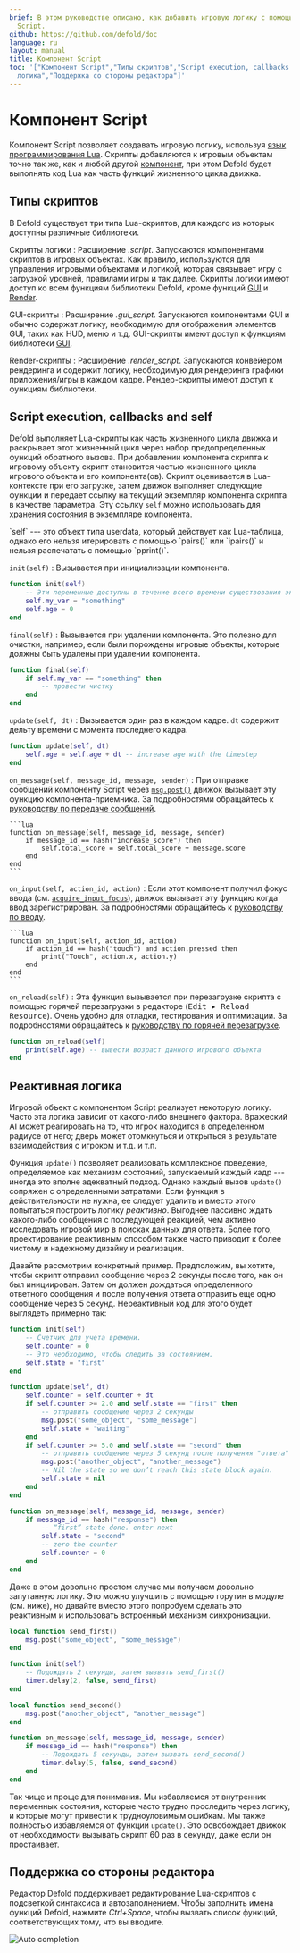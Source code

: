 ```yaml
---
brief: В этом руководстве описано, как добавить игровую логику с помощью компонента
  Script.
github: https://github.com/defold/doc
language: ru
layout: manual
title: Компонент Script
toc: '["Компонент Script","Типы скриптов","Script execution, callbacks and self","Реактивная
  логика","Поддержка со стороны редактора"]'
---
```


# Компонент Script

Компонент Script позволяет создавать игровую логику, используя [язык программирования Lua](/ru/manuals/lua). Скрипты добавляются к игровым объектам точно так же, как и любой другой [компонент](/ru/manuals/components), при этом Defold будет выполнять код Lua как часть функций жизненного цикла движка.


## Типы скриптов

В Defold существует три типа Lua-скриптов, для каждого из которых доступны различные библиотеки.

Скрипты логики
: Расширение _.script_. Запускаются компонентами скриптов в игровых объектах. Как правило, используются для управления игровыми объектами и логикой, которая связывает игру с загрузкой уровней, правилами игры и так далее. Скрипты логики имеют доступ ко всем функциям библиотеки Defold, кроме функций [GUI](/ref/gui) и [Render](/ref/render).


GUI-скрипты
: Расширение _.gui_script_. Запускаются компонентами GUI и обычно содержат логику, необходимую для отображения элементов GUI, таких как HUD, меню и т.д. GUI-скрипты имеют доступ к функциям библиотеки [GUI](/ref/gui).


Render-скрипты
: Расширение _.render_script_. Запускаются конвейером рендеринга и содержит логику, необходимую для рендеринга графики приложения/игры в каждом кадре. Рендер-скрипты имеют доступ к функциям библиотеки.


## Script execution, callbacks and self

Defold выполняет Lua-скрипты как часть жизненного цикла движка и раскрывает этот жизненный цикл через набор предопределенных функций обратного вызова. При добавлении компонента скрипта к игровому объекту скрипт становится частью жизненного цикла игрового объекта и его компонента(ов). Скрипт оценивается в Lua-контексте при его загрузке, затем движок выполняет следующие функции и передает ссылку на текущий экземпляр компонента скрипта в качестве параметра. Эту ссылку `self` можно использовать для хранения состояния в экземпляре компонента.

<div class='important' markdown='1'>
`self` --- это объект типа userdata, который действует как Lua-таблица, однако его нельзя итерировать с помощью `pairs()` или `ipairs()` и нельзя распечатать с помощью `pprint()`.
</div>

`init(self)`
: Вызывается при инициализации компонента.

  ```lua
  function init(self)
      -- Эти переменные доступны в течение всего времени существования экземпляра компонента
      self.my_var = "something"
      self.age = 0
  end
  ```

`final(self)`
: Вызывается при удалении компонента. Это полезно для очистки, например, если были порождены игровые объекты, которые должны быть удалены при удалении компонента.

  ```lua
  function final(self)
      if self.my_var == "something" then
          -- провести чистку
      end
  end
  ```

`update(self, dt)`
: Вызывается один раз в каждом кадре. `dt` содержит дельту времени с момента последнего кадра.

  ```lua
  function update(self, dt)
      self.age = self.age + dt -- increase age with the timestep
  end
  ```

`on_message(self, message_id, message, sender)`
: При отправке сообщений компоненту Script через [`msg.post()`](/ref/msg#msg.post) движок вызывает эту функцию компонента-приемника. За подробностями обращайтесь к [руководству по передаче сообщений](/ru/manuals/message-passing).

    ```lua
    function on_message(self, message_id, message, sender)
        if message_id == hash("increase_score") then
            self.total_score = self.total_score + message.score
        end
    end
    ```

`on_input(self, action_id, action)`
: Если этот компонент получил фокус ввода (см. [`acquire_input_focus`](/ref/go/#acquire_input_focus)), движок вызывает эту функцию когда ввод зарегистрирован. За подробностями обращайтесь к [руководству по вводу](/ru/manuals/input).

    ```lua
    function on_input(self, action_id, action)
        if action_id == hash("touch") and action.pressed then
            print("Touch", action.x, action.y)
        end
    end
    ```

`on_reload(self)`
: Эта функция вызывается при перезагрузке скрипта с помощью горячей перезагрузки в редакторе (<kbd>Edit ▸ Reload Resource</kbd>). Очень удобно для отладки, тестирования и оптимизации. За подробностями обращайтесь к [руководству по горячей перезагрузке](/ru/manuals/hot-reload).

  ```lua
  function on_reload(self)
      print(self.age) -- вывести возраст данного игрового объекта
  end
  ```


## Реактивная логика

Игровой объект с компонентом Script реализует некоторую логику. Часто эта логика зависит от какого-либо внешнего фактора. Вражеский AI может реагировать на то, что игрок находится в определенном радиусе от него; дверь может отомкнуться и открыться в результате взаимодействия с игроком и т.д. и т.п.

Функция `update()` позволяет реализовать комплексное поведение, определяемое как механизм состояний, запускаемый каждый кадр --- иногда это вполне адекватный подход. Однако каждый вызов `update()` сопряжен с определенными затратами. Если функция в действительности не нужна, ее следует удалить и вместо этого попытаться построить логику _реактивно_. Выгоднее пассивно ждать какого-либо сообщения с последующей реакцией, чем активно исследовать игровой мир в поисках данных для ответа. Более того, проектирование реактивным способом также часто приводит к более чистому и надежному дизайну и реализации.

Давайте рассмотрим конкретный пример. Предположим, вы хотите, чтобы скрипт отправил сообщение через 2 секунды после того, как он был инициирован. Затем он должен дождаться определенного ответного сообщения и после получения ответа отправить еще одно сообщение через 5 секунд. Нереактивный код для этого будет выглядеть примерно так:

```lua
function init(self)
    -- Счетчик для учета времени.
    self.counter = 0
    -- Это необходимо, чтобы следить за состоянием.
    self.state = "first"
end

function update(self, dt)
    self.counter = self.counter + dt
    if self.counter >= 2.0 and self.state == "first" then
        -- отправить сообщение через 2 секунды
        msg.post("some_object", "some_message")
        self.state = "waiting"
    end
    if self.counter >= 5.0 and self.state == "second" then
        -- отправить сообщение через 5 секунд после получения "ответа"
        msg.post("another_object", "another_message")
        -- Nil the state so we don’t reach this state block again.
        self.state = nil
    end
end

function on_message(self, message_id, message, sender)
    if message_id == hash("response") then
        -- “first” state done. enter next
        self.state = "second"
        -- zero the counter
        self.counter = 0
    end
end
```

Даже в этом довольно простом случае мы получаем довольно запутанную логику. Это можно улучшить с помощью горутин в модуле (см. ниже), но давайте вместо этого попробуем сделать это реактивным и использовать встроенный механизм синхронизации.

```lua
local function send_first()
	msg.post("some_object", "some_message")
end

function init(self)
	-- Подождать 2 секунды, затем вызвать send_first()
	timer.delay(2, false, send_first)
end

local function send_second()
	msg.post("another_object", "another_message")
end

function on_message(self, message_id, message, sender)
	if message_id == hash("response") then
		-- Подождать 5 секунды, затем вызвать send_second()
		timer.delay(5, false, send_second)
	end
end
```

Так чище и проще для понимания. Мы избавляемся от внутренних переменных состояния, которые часто трудно проследить через логику, и которые могут привести к трудноуловимым ошибкам. Мы также полностью избавляемся от функции `update()`. Это освобождает движок от необходимости вызывать скрипт 60 раз в секунду, даже если он простаивает.


## Поддержка со стороны редактора

Редактор Defold поддерживает редактирование Lua-скриптов с подсветкой синтаксиса и автозаполнением. Чтобы заполнить имена функций Defold, нажмите *Ctrl+Space*, чтобы вызвать список функций, соответствующих тому, что вы вводите.

![Auto completion](/manuals/images/script/completion.png)